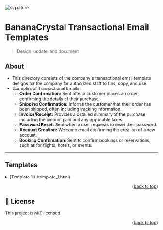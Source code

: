 
  <img src="https://files.slack.com/files-pri/T019PGLEKLM-F07C927AC59/bananacrystal-logo-full.png" alt="signature" >
<a name="readme-top"></a>

# BananaCrystal Transactional Email Templates
> Design, update, and document

## About
- This directory consists of the company's transactional email template designs for the company for authorized staff to find, copy, and use.
- Examples of Transactional Emails
    - <strong>Order Confirmation:</strong> Sent after a customer places an order, confirming the details of their purchase.
    - <strong>Shipping Confirmation:</strong> Informs the customer that their order has been shipped, often including tracking information.
    - <strong>Invoice/Receipt:</strong> Provides a detailed summary of the purchase, including the amount paid and any applicable taxes.
    - <strong>Password Reset:</strong> Sent when a user requests to reset their password.
    - <strong>Account Creation:</strong> Welcome email confirming the creation of a new account.
    - <strong>Booking Confirmation:</strong> Sent to confirm bookings or reservations, such as for flights, hotels, or events.
---
## Templates
 <details>
   <summary>[Template 1](./template_1.html)
 </summary>
    <ul>
    <li><strong>Description:</strong> 
      <p> Sent after a customer places an order, confirming the details of their purchase.</p>
      <li>- See Demo</li>
      <li>- Get Code</li>
    </li>
  </ul>
 </details>
</ul>

 </details> 

<p align="right">(<a href="#readme-top">back to top</a>)</p>

<!-- LICENSE -->

## 📝 License <a name="license"></a>

This project is [MIT](./LICENSE.md) licensed.

<p align="right">(<a href="#readme-top">back to top</a>)</p>
